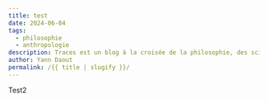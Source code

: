 ```yaml
---
title: test
date: 2024-06-04
tags:
  - philosophie
  - anthropologie
description: Traces est un blog à la croisée de la philosophie, des sciences sociales, des sciences du sport et des sciences de l'éducation.
author: Yann Daout
permalink: /{{ title | slugify }}/
---
```



Test2